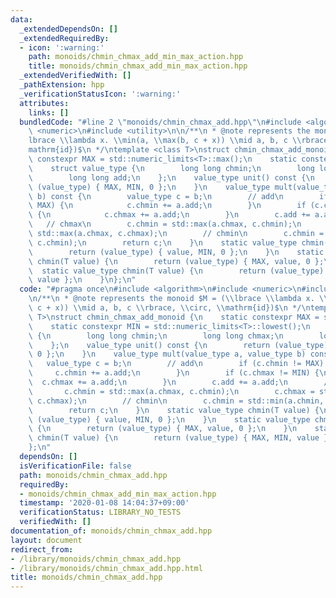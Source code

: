 ```yaml
---
data:
  _extendedDependsOn: []
  _extendedRequiredBy:
  - icon: ':warning:'
    path: monoids/chmin_chmax_add_min_max_action.hpp
    title: monoids/chmin_chmax_add_min_max_action.hpp
  _extendedVerifiedWith: []
  _pathExtension: hpp
  _verificationStatusIcon: ':warning:'
  attributes:
    links: []
  bundledCode: "#line 2 \"monoids/chmin_chmax_add.hpp\"\n#include <algorithm>\n#include\
    \ <numeric>\n#include <utility>\n\n/**\n * @note represents the monoid $M = (\\\
    lbrace \\lambda x. \\min(a, \\max(b, c + x)) \\mid a, b, c \\rbrace, \\circ, \\\
    mathrm{id})$\n */\ntemplate <class T>\nstruct chmin_chmax_add_monoid {\n    static\
    \ constexpr MAX = std::numeric_limits<T>::max();\n    static constexpr MIN = std::numeric_limits<T>::lowest();\n\
    \    struct value_type {\n        long long chmin;\n        long long chmax;\n\
    \        long long add;\n    };\n    value_type unit() const {\n        return\
    \ (value_type) { MAX, MIN, 0 };\n    }\n    value_type mult(value_type a, value_type\
    \ b) const {\n        value_type c = b;\n        // add\n        if (c.chmin !=\
    \ MAX) {\n            c.chmin += a.add;\n        }\n        if (c.chmax != MIN)\
    \ {\n            c.chmax += a.add;\n        }\n        c.add += a.add;\n     \
    \   // chmax\n        c.chmin = std::max(a.chmax, c.chmin);\n        c.chmax =\
    \ std::max(a.chmax, c.chmax);\n        // chmin\n        c.chmin = std::min(a.chmin,\
    \ c.chmin);\n        return c;\n    }\n    static value_type chmin(T value) {\n\
    \        return (value_type) { value, MIN, 0 };\n    }\n    static value_type\
    \ chmin(T value) {\n        return (value_type) { MAX, value, 0 };\n    }\n  \
    \  static value_type chmin(T value) {\n        return (value_type) { MAX, MIN,\
    \ value };\n    }\n};\n"
  code: "#pragma once\n#include <algorithm>\n#include <numeric>\n#include <utility>\n\
    \n/**\n * @note represents the monoid $M = (\\lbrace \\lambda x. \\min(a, \\max(b,\
    \ c + x)) \\mid a, b, c \\rbrace, \\circ, \\mathrm{id})$\n */\ntemplate <class\
    \ T>\nstruct chmin_chmax_add_monoid {\n    static constexpr MAX = std::numeric_limits<T>::max();\n\
    \    static constexpr MIN = std::numeric_limits<T>::lowest();\n    struct value_type\
    \ {\n        long long chmin;\n        long long chmax;\n        long long add;\n\
    \    };\n    value_type unit() const {\n        return (value_type) { MAX, MIN,\
    \ 0 };\n    }\n    value_type mult(value_type a, value_type b) const {\n     \
    \   value_type c = b;\n        // add\n        if (c.chmin != MAX) {\n       \
    \     c.chmin += a.add;\n        }\n        if (c.chmax != MIN) {\n          \
    \  c.chmax += a.add;\n        }\n        c.add += a.add;\n        // chmax\n \
    \       c.chmin = std::max(a.chmax, c.chmin);\n        c.chmax = std::max(a.chmax,\
    \ c.chmax);\n        // chmin\n        c.chmin = std::min(a.chmin, c.chmin);\n\
    \        return c;\n    }\n    static value_type chmin(T value) {\n        return\
    \ (value_type) { value, MIN, 0 };\n    }\n    static value_type chmin(T value)\
    \ {\n        return (value_type) { MAX, value, 0 };\n    }\n    static value_type\
    \ chmin(T value) {\n        return (value_type) { MAX, MIN, value };\n    }\n\
    };\n"
  dependsOn: []
  isVerificationFile: false
  path: monoids/chmin_chmax_add.hpp
  requiredBy:
  - monoids/chmin_chmax_add_min_max_action.hpp
  timestamp: '2020-01-08 14:04:37+09:00'
  verificationStatus: LIBRARY_NO_TESTS
  verifiedWith: []
documentation_of: monoids/chmin_chmax_add.hpp
layout: document
redirect_from:
- /library/monoids/chmin_chmax_add.hpp
- /library/monoids/chmin_chmax_add.hpp.html
title: monoids/chmin_chmax_add.hpp
---
```

